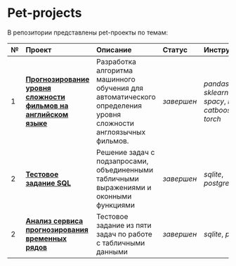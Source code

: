 # Pet-projects

В репозитории представлены pet-проекты по темам:


| № | **Проект** | **Описание** | **Статус** | **Инструменты** |  
|:--|:-----------|:-------------|:-----------|:----------------|  
| 1 | [**Прогнозирование уровня сложности фильмов на английском языке**](https://github.com/nesterova-alina/pet_projects/tree/main/movie_level_prediction) | Разработка алгоритма машинного обучения для автоматического определения уровня сложности англоязычных фильмов. | *завершен* |*pandas*, *sklearn*, *spacy*, *nltk*, *catboost*, *torch* |
| 2 | [**Тестовое задание SQL**](https://github.com/nesterova-alina/pet_projects/tree/main/sql_test_project) | Решение задач с подзапросами, объединенными табличными выражениями и оконными функциями | *завершен* | *sqlite*, *postgresql* |
| 2 | [**Анализ сервиса прогнозирования временных рядов**](https://github.com/nesterova-alina/pet_projects/tree/main/forecasting_service_analysis) | Тестовое задание из пяти задач по работе с табличными данными | *завершен* | *sqlite*, *pandas* |


